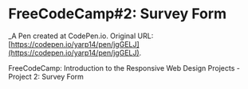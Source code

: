 # FreeCodeCamp#2: Survey Form
 _A Pen created at CodePen.io. Original URL: [https://codepen.io/yarp14/pen/jgGELJ](https://codepen.io/yarp14/pen/jgGELJ).

 FreeCodeCamp: Introduction to the Responsive Web Design Projects - Project 2: Survey Form